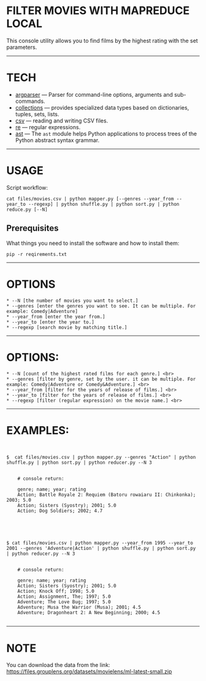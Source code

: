 # **FILTER MOVIES WITH MAPREDUCE LOCAL**
This console utility allows you to find films by the highest rating with the set parameters.
***
# TECH
- [argparser](https://docs.python.org/3/library/argparse.html) — Parser for command-line options, arguments and sub-commands.
- [collections](https://pythonworld.ru/moduli/modul-collections.html) — provides specialized data types based on dictionaries, tuples, sets, lists.
- [csv](https://pythonworld.ru/moduli/modul-csv.html) — reading and writing CSV files.
- [re](https://tproger.ru/translations/regular-expression-python/) — regular expressions.
- [ast](https://github.com/python/cpython/blob/3.10/Lib/ast.py) — The `ast` module helps Python applications to process trees of the Python
    abstract syntax grammar.
***
# USAGE
Script workflow:

`cat files/movies.csv | python mapper.py [--genres --year_from --year_to --regexp] | python shuffle.py | python sort.py | python reduce.py [--N]`

## Prerequisites

What things you need to install the software and how to install them:

```
pip -r reqirements.txt
```

***

# OPTIONS

    * --N [the number of movies you want to select.]
    * --genres [enter the genres you want to see. It can be multiple. For example: Comedy|Adventure]
    * --year_from [enter the year from.]
    * --year_to [enter the year to.] 
    * --regexp [search movie by matching title.] 

***

# **OPTIONS:**

    * --N [count of the highest rated films for each genre.] <br>
    * --genres [filter by genre, set by the user. it can be multiple. For example: Comedy|Adventure or Comedy&Adventure.] <br>
    * --year_from [filter for the years of release of films.] <br>
    * --year_to [filter for the years of release of films.] <br>
    * --regexp [filter (regular expression) on the movie name.] <br>

***

# **EXAMPLES:**

```


$  cat files/movies.csv | python mapper.py --genres "Action" | python shuffle.py | python sort.py | python reducer.py --N 3


	# console return:

    genre; name; year; rating
    Action; Battle Royale 2: Requiem (Batoru rowaiaru II: Chinkonka); 2003; 5.0
    Action; Sisters (Syostry); 2001; 5.0
    Action; Dog Soldiers; 2002; 4.7





$ cat files/movies.csv | python mapper.py --year_from 1995 --year_to 2001 --genres 'Adventure|Action' | python shuffle.py | python sort.py | python reducer.py --N 3


	# console return:

    genre; name; year; rating
    Action; Sisters (Syostry); 2001; 5.0
    Action; Knock Off; 1998; 5.0
    Action; Assignment, The; 1997; 5.0
    Adventure; The Love Bug; 1997; 5.0
    Adventure; Musa the Warrior (Musa); 2001; 4.5
    Adventure; Dragonheart 2: A New Beginning; 2000; 4.5
	
```
***
# NOTE
You can download the data from the link: https://files.grouplens.org/datasets/movielens/ml-latest-small.zip